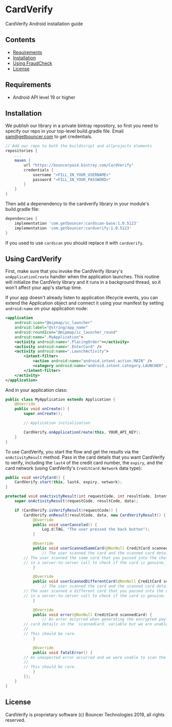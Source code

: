 # CardVerify

CardVerify Android installation guide

## Contents

* [Requirements](#requirements)
* [Installation](#installation)
* [Using FraudCheck](#using-fraudcheck)
* [License](#license)

## Requirements

* Android API level 19 or higher

## Installation

We publish our library in a private bintray repository, so first you need to specify our repo in your top-level build.gradle file. Email sam@getbouncer.com to get credentials.

```gradle
// Add our repo to both the buildscript and allprojects elements
repositories {
    ...
    maven {
        url "https://bouncerpaid.bintray.com/CardVerify"
        credentials {
            username "<FILL_IN_YOUR_USERNAME>"
            password "<FILL_IN_YOUR_PASSWORD>"
        }
    }
}
````

Then add a depenendency to the cardverify library in your module's
build.gradle file:

```gradle
dependencies {
    implementation 'com.getbouncer:cardscan-base:1.0.5123'
    implementation 'com.getbouncer:cardverify:1.0.5123'
}
```

If you used to use `cardscan` you should replace it with `cardverify`.

## Using CardVerify

First, make sure that you invoke the CardVerify library's `onApplicationCreate` 
handler when the application launches. This routine will initialize the
CardVeriy library and it runs in a background thread, so it won't affect your
app's startup time.

If your app doesn't already listen to application lifecycle events,
you can extend the Application object and connect it using your
manifest by setting `android:name` on your application node:

```xml
<application
    android:icon="@mipmap/ic_launcher"
    android:label="@string/app_name"
    android:roundIcon="@mipmap/ic_launcher_round"
    android:name=".MyApplication">
    <activity android:name=".PlacingOrder"></activity>
    <activity android:name=".EnterCard" />
    <activity android:name=".LaunchActivity">
        <intent-filter>
            <action android:name="android.intent.action.MAIN" />
            <category android:name="android.intent.category.LAUNCHER" />
        </intent-filter>
    </activity>
</application>
```

And in your application class:

```java
public class MyApplication extends Application {
    @Override
    public void onCreate() {
        super.onCreate();

        // Application initialization

        CardVerify.onApplicationCreate(this, YOUR_API_KEY);
    }
}
```

To use CardVerify, you start the flow and get the results via the
`onActivityResult` method. Pass in the card details that you want
CardVerify to verify, including the `last4` of the credit card number,
the `expiry`, and the card network (using CardVerify's
`CreditCard.Network` data type):

```java
public void verifyCard() {
    CardVerify.start(this, last4, expiry, network);
}

protected void onActivityResult(int requestCode, int resultCode, Intent data) {
    super.onActivityResult(requestCode, resultCode, data);

    if (CardVerify.isVerifyResult(requestCode)) {
        CardVerify.onResult(resultCode, data, new CardVerifyResult() {
            @Override
            public void userCanceled() {
                Log.d(TAG, "The user pressed the back button");
            }

            @Override
            public void userScannedSameCard(@NonNull CreditCard scannedCard, @NonNull String encryptedPayload) {
                // The user scanned the card and the scanned card details are in the `scannedCard` variable.
		// The user scanned the same card that you passed into the challenge, use the encryptedPayload
		// in a server-to-server call to check if the card is genuine.
            }

            @Override
            public void userScannedDifferentCard(@NonNull CreditCard scannedCard, @NonNull String encryptedPayload) {
                // The user scanned the card and the scanned card details are in the `scannedCard` variable.
		// The user scanned a different card that you passed into the challenge, use the encryptedPayload
		// in a server-to-server call to check if the card is genuine.
            }

            @Override
            public void error(@NonNull CreditCard scannedCard) {
                // An error occurred when generating the encrypted payload but the scan succeeded. You can see the scanned
		// card details in the `scannedCard` variable but we are unable to run the verification checks on this card.
		//
		// This should be rare.
            }

            @Override
            public void fatalError() {
		// An unexpected error occurred and we were unable to scan the card.
		//
		// This should be rare.
            }
        });
    }
}
```

## License

CardVerify is proprietary software (c) Bouncer Technologies 2019, all rights reserved.
